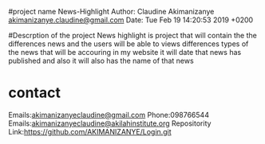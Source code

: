 #project name
 News-Highlight
 Author: Claudine Akimanizanye <akimanizanye.claudine@gmail.com>
Date:   Tue Feb 19 14:20:53 2019 +0200

#Descrption of the project
News highlight is project that will contain the  the differences news and the users will be able to views differences types of the news that will be accouring in my  website it will date  that news has published and also it will also has the name of that news
# contact
Emails:akimanizanyeclaudine@gmail.com Phone:098766544 Emails:akimanizanyeclaudine@akilahinstitute.org Repositority Link:https://github.com/AKIMANIZANYE/Login.git